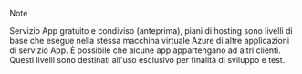> [!NOTE]
> Servizio App gratuito e condiviso (anteprima), piani di hosting sono livelli di base che esegue nella stessa macchina virtuale Azure di altre applicazioni di servizio App. È possibile che alcune app appartengano ad altri clienti. Questi livelli sono destinati all'uso esclusivo per finalità di sviluppo e test.
>
